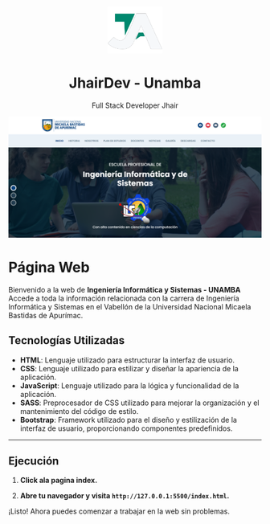 <div align="center">
    <a href="https://github.com/JheysonJhair/app_react_client_repo">
      <img src="public/Logo.png" width="108px" />
    </a>
    <h1>JhairDev - Unamba </h1>
    <p align="center">
        Full Stack Developer Jhair
    </p>
</div>

![Preview](public/preview.png)

# Página Web

Bienvenido a la web de **Ingeniería Informática y Sistemas - UNAMBA**
Accede a toda la información relacionada con la carrera de Ingeniería Informática y Sistemas en el Vabellón de la Universidad Nacional Micaela Bastidas de Apurímac.
## Tecnologías Utilizadas

- **HTML**: Lenguaje utilizado para estructurar la interfaz de usuario.
- **CSS**: Lenguaje utilizado para estilizar y diseñar la apariencia de la aplicación.
- **JavaScript**: Lenguaje utilizado para la lógica y funcionalidad de la aplicación.
- **SASS**: Preprocesador de CSS utilizado para mejorar la organización y el mantenimiento del código de estilo.
- **Bootstrap**: Framework utilizado para el diseño y estilización de la interfaz de usuario, proporcionando componentes predefinidos.

---

## Ejecución

1. **Click ala pagina index.**
    
2. **Abre tu navegador y visita `http://127.0.0.1:5500/index.html`.**

¡Listo! Ahora puedes comenzar a trabajar en la web sin problemas.


